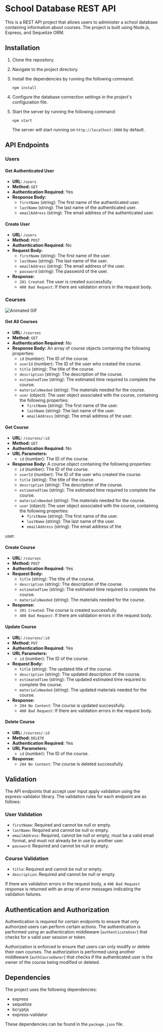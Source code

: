 # School Database REST API

This is a REST API project that allows users to administer a school database containing information about courses. The project is built using Node.js, Express, and Sequelize ORM.

## Installation

1. Clone the repository.
2. Navigate to the project directory.
3. Install the dependencies by running the following command:

   ```
   npm install
   ```

4. Configure the database connection settings in the project's configuration file.
5. Start the server by running the following command:

   ```
   npm start
   ```

   The server will start running on `http://localhost:3000` by default.

## API Endpoints

### Users

#### Get Authenticated User

- **URL:** `/users`
- **Method:** `GET`
- **Authentication Required:** Yes
- **Response Body:**
  - `firstName` (string): The first name of the authenticated user.
  - `lastName` (string): The last name of the authenticated user.
  - `emailAddress` (string): The email address of the authenticated user.

#### Create User

- **URL:** `/users`
- **Method:** `POST`
- **Authentication Required:** No
- **Request Body:**
  - `firstName` (string): The first name of the user.
  - `lastName` (string): The last name of the user.
  - `emailAddress` (string): The email address of the user.
  - `password` (string): The password of the user.
- **Response:**
  - `201 Created`: The user is created successfully.
  - `400 Bad Request`: If there are validation errors in the request body.

### Courses

![Animated GIF](./public/images/RestApiGetCourses.gif)

#### Get All Courses

- **URL:** `/courses`
- **Method:** `GET`
- **Authentication Required:** No
- **Response Body:** An array of course objects containing the following properties:
  - `id` (number): The ID of the course.
  - `userId` (number): The ID of the user who created the course.
  - `title` (string): The title of the course.
  - `description` (string): The description of the course.
  - `estimatedTime` (string): The estimated time required to complete the course.
  - `materialsNeeded` (string): The materials needed for the course.
  - `user` (object): The user object associated with the course, containing the following properties:
    - `firstName` (string): The first name of the user.
    - `lastName` (string): The last name of the user.
    - `emailAddress` (string): The email address of the user.

#### Get Course

- **URL:** `/courses/:id`
- **Method:** `GET`
- **Authentication Required:** No
- **URL Parameters:**
  - `id` (number): The ID of the course.
- **Response Body:** A course object containing the following properties:
  - `id` (number): The ID of the course.
  - `userId` (number): The ID of the user who created the course.
  - `title` (string): The title of the course.
  - `description` (string): The description of the course.
  - `estimatedTime` (string): The estimated time required to complete the course.
  - `materialsNeeded` (string): The materials needed for the course.
  - `user` (object): The user object associated with the course, containing the following properties:
    - `firstName` (string): The first name of the user.
    - `lastName` (string): The last name of the user.
    - `emailAddress` (string): The email address of the

 user.

#### Create Course

- **URL:** `/courses`
- **Method:** `POST`
- **Authentication Required:** Yes
- **Request Body:**
  - `title` (string): The title of the course.
  - `description` (string): The description of the course.
  - `estimatedTime` (string): The estimated time required to complete the course.
  - `materialsNeeded` (string): The materials needed for the course.
- **Response:**
  - `201 Created`: The course is created successfully.
  - `400 Bad Request`: If there are validation errors in the request body.

#### Update Course

- **URL:** `/courses/:id`
- **Method:** `PUT`
- **Authentication Required:** Yes
- **URL Parameters:**
  - `id` (number): The ID of the course.
- **Request Body:**
  - `title` (string): The updated title of the course.
  - `description` (string): The updated description of the course.
  - `estimatedTime` (string): The updated estimated time required to complete the course.
  - `materialsNeeded` (string): The updated materials needed for the course.
- **Response:**
  - `204 No Content`: The course is updated successfully.
  - `400 Bad Request`: If there are validation errors in the request body.

#### Delete Course

- **URL:** `/courses/:id`
- **Method:** `DELETE`
- **Authentication Required:** Yes
- **URL Parameters:**
  - `id` (number): The ID of the course.
- **Response:**
  - `204 No Content`: The course is deleted successfully.

## Validation

The API endpoints that accept user input apply validation using the express-validator library. The validation rules for each endpoint are as follows:

### User Validation

- `firstName`: Required and cannot be null or empty.
- `lastName`: Required and cannot be null or empty.
- `emailAddress`: Required, cannot be null or empty, must be a valid email format, and must not already be in use by another user.
- `password`: Required and cannot be null or empty.

### Course Validation

- `title`: Required and cannot be null or empty.
- `description`: Required and cannot be null or empty.

If there are validation errors in the request body, a `400 Bad Request` response is returned with an array of error messages indicating the validation failures.

## Authentication and Authorization

Authentication is required for certain endpoints to ensure that only authorized users can perform certain actions. The authentication is performed using an authentication middleware (`authenticateUser`) that checks for a valid user session or token.

Authorization is enforced to ensure that users can only modify or delete their own courses. The authorization is performed using another middleware (`authCourseOwner`) that checks if the authenticated user is the owner of the course being modified or deleted.

## Dependencies

The project uses the following dependencies:

- express
- sequelize
- bcryptjs
- express-validator

These dependencies can be found in the `package.json` file.
